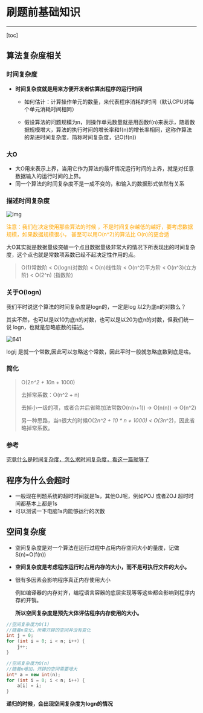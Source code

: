 # 刷题前基础知识

---

[toc]

## 算法复杂度相关

### 时间复杂度

- **时间复杂度就是用来方便开发者估算出程序的运行时间**

  - 如何估计：计算操作单元的数量，来代表程序消耗的时间（默认CPU对每个单元消耗时间相同）

  - 假设算法的问题规模为n，则操作单元数量就是用函数f(n)来表示，随着数据规模增大，算法的执行时间的增长率和f(n)的增长率相同，这称作算法的渐进时间复杂度，简称时间复杂度，记O(f(n))

    

### 大O

- 大O用来表示上界，当用它作为算法的最坏情况运行时间的上界，就是对任意数据输入的运行时间的上界。
- 同一个算法的时间复杂度不是一成不变的，和输入的数据形式依然有关系



### 描述时间复杂度

![img](D:\MyStudyFile\Study_C_PLUS_PLUS\C-PLUS-PLUS-Road\LeetcodeC++\刷题前基础知识.assets\640)

<font color = orange>注意：我们在决定使用那些算法的时候 ，不是时间复杂越低的越好，要考虑数据规模，如果数据规模很小， 甚至可以用O(n^2)的算法比 O(n)的更合适</font>

大O其实就是数据量级突破一个点且数据量级非常大的情况下所表现出的时间复杂度，这个点也就是常数项系数已经不起决定性作用的点。

>  O(1)常数阶 < O(logn)对数阶 < O(n)线性阶 < O(n^2)平方阶 < O(n^3)(立方阶) < O(2^n) (指数阶)



### 关于O(logn)

我们平时说这个算法的时间复杂度是logn的，一定是log 以2为底n的对数么？

其实不然，也可以是以10为底n的对数，也可以是以20为底n的对数，但我们统一说 logn，也就是忽略底数的描述。

![641](D:\MyStudyFile\Study_C_PLUS_PLUS\C-PLUS-PLUS-Road\LeetcodeC++\刷题前基础知识.assets\641)

logij 是就一个常数,因此可以忽略这个常数，因此平时一般就忽略底数到底是啥。



### 简化

> O(2*n^2 + 10*n + 1000)
>
> 去掉常系数：O(n^2 + n)
>
> 去掉小一级的项，或者合并后省略加法常数O(n(n+1)) -> O(n(n)) -> O(n^2)
>
> 另一种思路，当n很大的时候O(2*n^2 + 10 * n + 1000) < O(3*n^2)，因此省略掉常系数。



### 参考

[究竟什么是时间复杂度，怎么求时间复杂度，看这一篇就够了](https://mp.weixin.qq.com/s/lYL9TSxLqCeFXIdjt4dcIw)



## 程序为什么会超时

- 一般现在判题系统的超时时间就是1s，其他OJ呢，例如POJ 或者ZOJ 超时时间都基本上都是1s
- 可以测试一下电脑1s内能够运行的次数





## 空间复杂度

- 空间复杂度是对一个算法在运行过程中占用内存空间大小的量度，记做S(n)=O(f(n))

- **空间复杂度是考虑程序运行时占用内存的大小，而不是可执行文件的大小。**

- 很有多因素会影响程序真正内存使用大小

  例如编译器的内存对齐，编程语言容器的底层实现等等这些都会影响到程序内存的开销。

  **所以空间复杂度是预先大体评估程序内存使用的大小。**

```cpp
//空间复杂度为O(1)
//随着n变化，所需开辟的空间并没有变化
int j = 0;
for (int i = 0; i < n; i++) {
    j++;
}

//空间复杂度为O(n)
//随着n增加，开辟的空间需要增大
int* a = new int(n);
for (int i = 0; i < n; i++) {
    a[i] = i;
} 
```

**递归的时候，会出现空间复杂度为logn的情况**